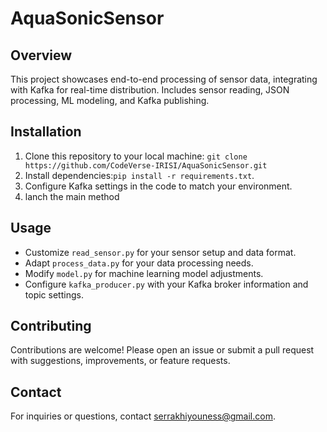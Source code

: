 # AquaSonicSensor

## Overview
This project showcases end-to-end processing of sensor data, integrating with Kafka for real-time distribution. Includes sensor reading, JSON processing, ML modeling, and Kafka publishing. 

## Installation
1. Clone this repository to your local machine: `git clone https://github.com/CodeVerse-IRISI/AquaSonicSensor.git`
2. Install dependencies:`pip install -r requirements.txt`.
3. Configure Kafka settings in the code to match your environment.
4. lanch the main method

## Usage
- Customize `read_sensor.py` for your sensor setup and data format.
- Adapt `process_data.py` for your data processing needs.
- Modify `model.py` for machine learning model adjustments.
- Configure `kafka_producer.py` with your Kafka broker information and topic settings.

## Contributing
Contributions are welcome! Please open an issue or submit a pull request with suggestions, improvements, or feature requests.


## Contact
For inquiries or questions, contact [serrakhiyouness@gmail.com](mailto:serrakhiyouness@gmail.com).
